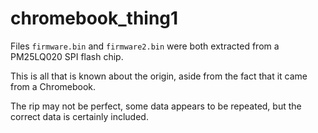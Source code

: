 # chromebook_thing1

Files `firmware.bin` and `firmware2.bin` were both extracted from a PM25LQ020 SPI flash chip.

This is all that is known about the origin, aside from the fact that it came from a Chromebook.

The rip may not be perfect, some data appears to be repeated, but the correct data is certainly included.
